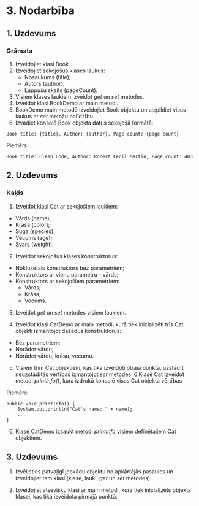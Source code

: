 # 3. Nodarbība
## 1. Uzdevums
### Grāmata

1. Izveidojiet klasi Book.
2. Izveidojiet sekojošus klases laukus:
   * Nosaukums (title);
   * Autors (author);
   * Lappušu skaits (pageCount).
3. Visiem klases laukiem izveidot *get* un *set* metodes.
4. Izveidot klasi BookDemo ar main metodi.
5. BookDemo main metodē izveidojiet Book objektu un aizpildiet visus laukus ar *set* metožu palīdzību.
6. Izvadiet konsolē Book objekta datus sekojošā formātā:
```
Book title: {title}, Author: {author}, Page count: {page count}
```
Piemērs:
```
Book title: Clean Code, Author: Robert Cecil Martin, Page count: 403
```

## 2. Uzdevums
### Kaķis

1. Izveidot klasi Cat ar sekojošiem laukiem:
* Vārds (name);
* Krāsa (color);
* Suga (species);
* Vecums (age);
* Svars (weight).

2. Izveidot sekojošus klases konstruktorus:

* Noklusētais konstruktors bez parametriem;
* Konstruktors ar vienu parametru - vārds;
* Konstruktors ar sekojošiem parametriem:
  * Vārds;
  * Krāsa;
  * Vecums.

3. Izveidot *get* un *set* metodes visiem laukiem.

4. Izveidot klasi CatDemo ar main metodi, kurā tiek inicializēti trīs Cat objekti izmantojot dažādus konstruktorus:
* Bez parametriem;
* Norādot vārdu;
* Norādot vārdu, krāsu, vecumu.

5. Visiem trim Cat objektiem, kas tika izveidoti otrajā punktā, uzstādīt neuzstādītās vērtības izmantojot *set* metodes.
6.Klasē Cat izveidot metodi *printInfo()*, kura izdrukā konsolē visas Cat objekta vērtības

Piemērs:

```
public void printInfo() {
    System.out.println("Cat's name: " + name);
    ...
}
```
6. Klasē CatDemo izsaukt metodi *printInfo* visiem definētajiem Cat objektiem.

## 3. Uzdevums

1. Izvēlieties patvaļigī jebkādu objektu no apkārtējās pasaules un izveidojiet tam klasi (klase, lauki, *get* un *set* metodes).

2. Izveidojiet atsevišķu klasi ar main metodi, kurā tiek inicializēts objekts klasei, kas tika izveidota pirmajā punktā.
